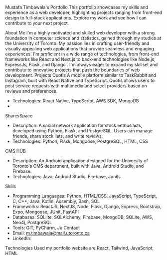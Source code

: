 Mustafa Timbawala's Portfolio
This portfolio showcases my skills and experience as a web developer, highlighting projects ranging from front-end design to full-stack applications. Explore my work and see how I can contribute to your next project.

About Me
I'm a highly motivated and skilled web developer with a strong foundation in computer science and statistics, gained through my studies at the University of Toronto. My passion lies in crafting user-friendly and visually appealing web applications that provide seamless and engaging experiences. I'm proficient in a wide range of technologies, from front-end frameworks like React and Next.js to back-end technologies like Node.js, ExpressJs, Flask, and Django . I'm always eager to expand my skillset and contribute to innovative projects that push the boundaries of web development.
Projects
Quotis
 A mobile platform similar to TaskRabbit and Instagram, built with React Native and TypeScript. Quotis allows users to post service requests with multimedia and select providers based on reviews and preferences.
 * Technologies: React Native, TypeScript, AWS SDK, MongoDB
 * 
SharesSpace
 * Description: A social network application for stock enthusiasts, developed using Python, Flask, and PostgreSQL. Users can manage friends, share stock lists, and write reviews.
 * Technologies: Python, Flask, Mongoose, PostgreSQL, HTML, CSS

CMS HUB
 * Description: An Android application designed for the University of Toronto's CMS department, built with Java, Android Studio, and Firebase.
 * Technologies: Java, Android Studio, Firebase, Junits
 

Skills
 * Programming Languages: Python, HTML/CSS, JavaScript, TypeScript, C, C++, Java, Kotlin, Assembly, Bash, SQL
 * Frameworks: ReactJS, NextJS, Node, Flask, Django, Express, Bootstrap, Expo, Mongoose, JUnit, FastAPI
 * Databases: SQLlite, SQLAlchemy, Firebase, MongoDB, SQLite, AWS, Neo4j, PostgreSQL
 * Tools: GIT, PyCharm, Ju
Contact
 * Email: m.timbawala@mail.utoronto.ca
 * LinkedIn: 

Technologies Used my portfolio website are React, Tailwind, JavaScript, HTML 

